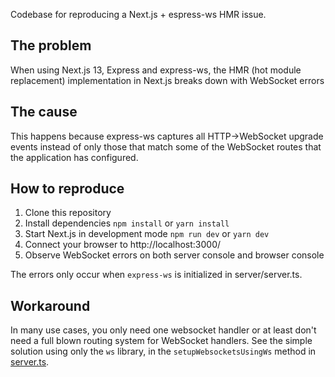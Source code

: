 Codebase for reproducing a Next.js + espress-ws HMR issue.

## The problem

When using Next.js 13, Express and express-ws, the HMR (hot module replacement) implementation in
Next.js breaks down with WebSocket errors

## The cause

This happens because express-ws captures all HTTP->WebSocket upgrade events instead of only those that
match some of the WebSocket routes that the application has configured.

## How to reproduce

1. Clone this repository
2. Install dependencies `npm install` or `yarn install`
3. Start Next.js in development mode `npm run dev` or `yarn dev`
4. Connect your browser to http://localhost:3000/
5. Observe WebSocket errors on both server console and browser console

The errors only occur when `express-ws` is initialized in server/server.ts.

## Workaround

In many use cases, you only need one websocket handler or at least don't need a full blown routing system
for WebSocket handlers. See the simple solution using only the `ws` library, in the `setupWebsocketsUsingWs`
method in [server.ts](server/server.ts).
